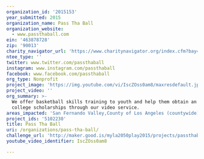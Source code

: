 ```yaml
---
organization_id: '2015153'
year_submitted: 2015
organization_name: Pass Tha Ball
organization_website:
  - www.passthaball.com
ein: '463878728'
zip: '90013'
charity_navigator_url: 'https://www.charitynavigator.org/index.cfm?bay=search.profile&ein=463878728'
ntee_type: ''
twitter: www.twitter.com/passthaball
instagram: www.instagram.com/passthaball
facebook: www.facebook.com/passthaball
org_type: Nonprofit
project_image: 'https://img.youtube.com/vi/IscZOss0am8/maxresdefault.jpg'
project_video: ''
org_summary: >-
  We offer basketball skills training to youth and help them obtain an athletic
  college scholarships through our video service.
areas_impacted: 'San Fernando Valley,County of Los Angeles (countywide)'
project_ids: '5102230'
title: Pass Tha Ball
uri: /organizations/pass-tha-ball/
challenge_url: 'http://maker.good.is/myla2050play2015/projects/passthaball.html'
youtube_video_identifier: IscZOss0am8

---
```

